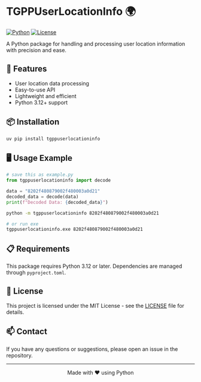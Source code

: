 # TGPPUserLocationInfo 🌍

[![Python](https://img.shields.io/badge/Python-3.12+-blue.svg)](https://www.python.org/downloads/)
[![License](https://img.shields.io/badge/license-MIT-green.svg)](LICENSE)

A Python package for handling and processing user location information with precision and ease.

## 🚀 Features

- User location data processing
- Easy-to-use API
- Lightweight and efficient
- Python 3.12+ support

## 📦 Installation

```bash
uv pip install tgppuserlocationinfo
```

## 🖥️ Usage Example


```python
# save this as example.py
from tgppuserlocationinfo import decode

data = "8202f480879002f480003a0d21"
decoded_data = decode(data)
print(f"Decoded Data: {decoded_data}")
```

```bash
python -m tgppuserlocationinfo 8202f480879002f480003a0d21

# or run exe
tgppuserlocationinfo.exe 8202f480879002f480003a0d21
```

## 📋 Requirements

This package requires Python 3.12 or later. Dependencies are managed through `pyproject.toml`.


## 📝 License

This project is licensed under the MIT License - see the [LICENSE](LICENSE) file for details.

## 📫 Contact

If you have any questions or suggestions, please open an issue in the repository.

---

<div align="center">
Made with ❤️ using Python
</div>